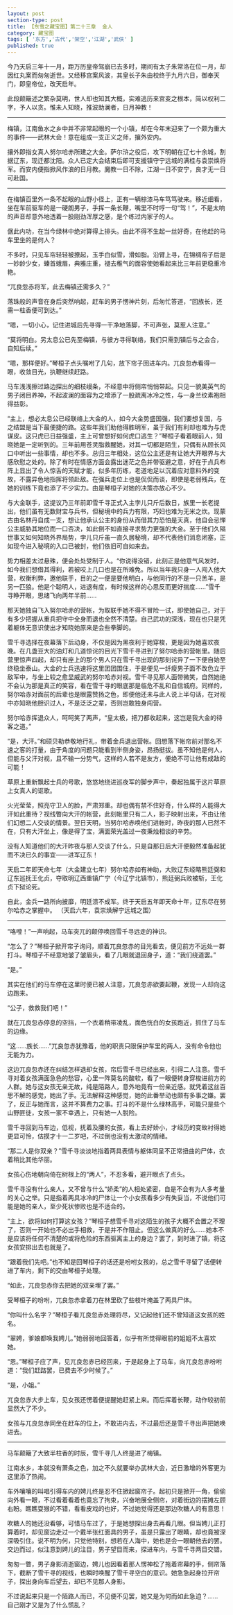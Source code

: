 ```yaml
---
layout: post
section-type: post
title: 【东雪之藏宝图】第二十三章  金人
category: 藏宝图
tags: [ '东方','古代','架空','江湖','武侠' ]
published: true
---
```

今乃天启三年十一月，距万历皇帝驾崩已去多时，期间有太子朱常洛在位一月，却因红丸案而匆匆逝世。又经移宫案风波，其皇长子朱由校终于九月六日，御奉天门，即皇帝位，改天启年。 

此段颠簸述之繁杂莫明，世人却也知其大概，实难逃历来宫变之根本，简以权利二字，予人以贪。惟未人知晓，推波助澜者，日月神教！

****

梅镇，江南鱼水之乡中并不非常起眼的一个小镇，却在今年末迎来了一个颇为重大的事件——武林大会！意在组成一支正义之师，攘外安内。 

攘外即指女真人努尔哈赤所建之大金。萨尔浒之役后，攻下明朝在辽七十余城，割据辽东，现迁都沈阳。众人已定大会结束后即可支援镇守宁远城的满桂与袁崇焕将军。而安内便指掀风作浪的日月教。魔教一日不除，江湖一日不安宁，良才无一日可赴国。

*****

在梅镇百里外一条不起眼的山野小径上，正有一辆棕漆马车笃笃驶来。移近细看，坐在车前驱车的是一硬朗男子，手挥一条长鞭，嘴里不时哼一句“驾！”，不是太响的声音却意外地透着一股刚劲浑厚之感，是个练过内家子的人。

倨此内功，在当今绿林中绝对算得上排头。由此不得不生起一丝好奇，在他赶的马车里坐的是何人？

不多时，只见车帘轻轻被撩起，玉手白似雪，滑如脂。沿臂上寻，在锦绸帘子后是一妙龄少女，螓首蛾眉，典雅庄重，褪去稚气的面容使她看起来比三年前更稳重冷艳。

“兀良忽赤将军，此去梅镇还需多久？”

落珠般的声音在身后突然响起，赶车的男子愣神片刻，后匆忙答道，“回族长，还需一柱香便可到达。”

“嗯，一切小心，记住进城后先寻得一干净地落脚，不可声张，莫惹人注意。”

“莫将明白。另太息公已先至梅镇，与彼方寻得联络，我们只需到镇后与之会合，自知后续。”

“嗯，那样便好。”琴桓子点头嘱咐了几句，放下帘子回进车内。兀良忽赤看得一眼，收敛目光，执鞭继续赶路。

马车浅浅擦过路边探出的细枝缦条，不经意中将侧帘悄悄带起。只见一貌美英气的男子闭目养神，不起波澜的面容为之增添了一股疏离冰冷之性，与一身兰纹素袍相得益彰。

“主上，想必太息公已经联络上大金的人，如今大金势盛国强，我们要想复国，与之结盟是当下最便捷的路。这些年我们助他得胜明军，虽于我们有利却也难为与虎谋皮。这只虎已日益强盛，主上可曾想好如何虎口逃生？”琴桓子看着眼前人，知晓她是一定听到的。三年前用苍灵脂救醒她，对其一切都是陌生，只偶有从顾长风口中听出一些事情，却也不多。总归三年相处，这位公主还是有让她大开眼界与大感欣慰之处的。除了有时在情感方面会露出迷茫之色并带驱避之意，好在于点兵布阵上显出了令人惊舌的天赋才能，似多年历练，老道地足以沉着应对意料外的变故，不露异色地指挥将领赴敌。在强兵走位上也是侃侃而谈，即使是老弱残兵，在她的训练下竟也添了不少实力。由是琴桓子对她的决策亦放心不少。

与大金联手，这提议乃三年前即雪千寻正式入主孛儿只斤后数日，族里一长老提出，他们虽有无数财宝与兵书，但秘境中的兵力有限，巧妇也难为无米之炊。现蒙古由名林丹自成一支，想让他承认公主的身份从而借其力恐怕是天真，他自会忌惮公主威胁其地位而一口否决，如此倒不如直接寻求势力更强的大金。至于他们久隔世事又如何知晓外界局势，孛儿只斤虽一直久居秘境，却不代表他们消息闭塞，正如现今进入秘境的入口已被封，他们依旧可自如来去。

势力相差太过悬殊，便会处处受制于人。“你说得没错，此刻正是他意气风发时，如今我们想借其得利，若被咬上几口也是在所难免。所以当年我只身一人闯入他大营，权衡利弊，邀他联手，目的之一便是要他明白，与他同行的不是一只羔羊，是另一匹狼。他是个聪明人，进退有度，有时候这样的心思反而更好揣度……”雪千寻睁开眼，思绪飞向两年半前……

那天她独自飞入努尔哈赤的营帐，为取联手她不得不冒险一试，即使她自己，对于有多少把握从重兵把守中全身而退也全然不清楚。自己武功的深浅，现在也只是凭着躯体无意识使出才知晓她原来是会些拳脚的。

雪千寻选择在夜幕落下后动身，不仅是因为黑夜利于她穿梭，更是因为她喜欢夜晚。在几盏豆大的油灯和几道惊诧的目光下雪千寻进到了努尔哈赤的营帐里。随后营里惊声四起，却只有座上的那个男人只在雪千寻出现的那刻诧异了一下便自始至终稳坐泰山。大金的士兵迅速将这里团团围住，于是便见一纤瘦男子面不改色立于敌军中，与坐上较之愈显威武的努尔哈赤对视。雪千寻见那人面带微笑，自然她绝不会认为那是真正的笑容，看在雪千寻的眼底那是临危不乱和自信城府。同样的，努尔哈赤对面前的后辈也是眼露赞扬之色，即便他还未与此人说上半句话，在对视中亦知晓他胆识过人，不是泛泛之辈，否则岂敢独身闯营。

努尔哈赤挥退众人，呵呵笑了两声，“皇太极，把刀都收起来，这岂是我大金的待客之道。”

“是，大汗。”和硕贝勒恭敬地行礼，带着金兵退出营帐。回想落下帐帘前对那名不速之客的打量，由于角度的问题只能看到半侧身姿，昂扬挺拔。虽不知他是何人，但能与父汗对视，且不输一分势气，这样的人若不是友方，便绝不可让他有成敌的可能！

草原上重新飘起士兵的号歌，悠悠地绕进巡夜军的脚步声中，奏起独属于这片草原上女真人的讴歌。

火光莹莹，照亮守卫人的脸，严肃郑重。却也偶有禁不住好奇，什么样的人能得大汗如此重待？视线瞥向大汗的帐营，此刻帐里只有二人，影子映射出来，不由让他们幻想二人交谈的情景。翌日天明，当努尔哈赤唤他们进帐时，昨夜的那人已然不在，只有大汗坐上，像是得了宝，满面荣光盖过一夜秉烛相谈的辛劳。

没有人知道他们的大汗昨夜与那人交谈了什么，只是自那日后大汗便毅然准备起犹而不决已久的事宜——进军辽东！

天启二年即天命七年（大金建立七年）努尔哈赤如有神助，大败辽东经略熊廷弼和辽东巡抚王化贞，夺取明辽西重镇广宁（今辽宁北镇市），熊廷弼兵败被斩，王化贞下狱论死。

自此，金兵一路所向披靡，明廷溃不成军。终于天启五年即天命十年，辽东尽在努尔哈赤之掌握中。
（天启六年，袁崇焕解宁远城之围）
****
“咯噔！”一声响起，马车突兀的颠停唤回雪千寻远走的神识。

“怎么了？”琴桓子掀开帘子询问，顺着兀良忽赤的目光看去，便见前方不远处一群打斗。琴桓子不经意地皱了皱眉头，看了几眼就退回身子，道：“我们绕道罢。”

“是。”

其实在他们的马车停在这里时便已被人注意，兀良忽赤欲要起鞭，发现一人却向这边跑来。

“公子，救救我们吧！”

就在兀良忽赤停息的空挡，一个衣着稍带凌乱，面色恍白的女孩跑近，抓住了马车的边缘。

“这……族长……”兀良忽赤犹豫着，他的职责只限保护车里的两人，没有命令他也无能为力。

这边兀良忽赤还在纠结怎样退却女孩，帘后雪千寻已经出来，引得二人注意。雪千寻对着女孩满面急色的愁容，心里一阵莫名的酸软，看了一眼便转身穿梭进前方的人群。她与这女孩无亲无故，纯是陌路人，意外地竟有一份亲近感。就凭着这丝百思不解的感觉，她出了手。无法解释这种感觉，她的此番举动也颇有多事之嫌。罢了，反正与她而言，这并不算费力之事。打斗的不是什么绿林高手，可能只是些个山野匪徒，女孩一家不幸遇上，只有她一人脱险。

雪千寻回到马车边，低视，抚着及腰的女孩，看上去好娇小，才经历的变故衬得她更显可怜，估摸才十一二岁吧，不过倒也没有太激动的情绪。

“那二人是你双亲？”雪千寻淡淡地指着两具表情与躯体同呈不正常扭曲的尸体，衣着稍比其他华丽。

女孩心伤地朝向倚在树根上的“两人”，不忍多看，避开眼点了点头。

雪千寻没有什么亲人，又不曾与什么“娇柔”的人相处紧密，自是不会有为人多考量的关心之举。只是指着两具冰冷的尸体让一个小女孩看多少有失妥当，不说他们可能是她的亲人，至少死状惨败也是不适合的。

“主上，欲将如何打算这女孩？”琴桓子想雪千寻对这陌生的孩子大概不会置之不理了，否则一开始也不必出手相救，于是并不作阻止。但这么做真的好么……她本不是应该将任何不清楚的或将危险的东西驱离主上的身边？罢了，到时进了镇，将这女孩安排出去也就是了。

“跟着我们先吧。”也不知是回琴桓子的话还是吩咐女孩的，总之雪千寻留了话便转进了车内，剩下的交由琴桓子处理。

“如此，兀良忽赤你去把她的双亲埋了罢。”

受琴桓子的吩咐，兀良忽赤拿着刀在林里砍了些枝叶掩盖了两具尸体。

“你叫什么名字？”琴桓子看兀良忽赤处理将尽，又记起他们还不曾知道这女孩的姓名。

“翠娉，爹娘都唤我娉儿。”她弱弱地回答着，似乎有所觉得眼前的姐姐不太喜欢她。

“恩。”琴桓子应了声，见兀良忽赤已经回来，于是起身上了马车，向兀良忽赤吩咐道：“我们赶路罢，已费去不少时候了。”

“是，小姐。”

兀良忽赤大步上车，见女孩还愣着便提醒她赶紧上来。而后挥着长鞭，动作较初前显然大了不少。

女孩与兀良忽赤同坐在赶车的位上，不敢进内去，不过最后还是雪千寻出声把她唤进去。

***
马车颠簸了大致半柱香的时辰，雪千寻几人终是进了梅镇。

江南水乡，本就没有萧条之色，加之不久就要举办武林大会，近日激增的外客更为这里添了热闹。

车外嚷嚷的叫唱引得车内的娉儿终是忍不住掀起窗帘子。起初只是掀开一角，偷偷向外看一眼，不过看着看着也竟忘了拘束，兴奋地展全侧帘，对着街边的摆摊左顾右盼。瞧瞧耍猴的不错，看看皮戏的也好，不过她觉得还是那边吹糖人的有意思！

吹糖人的她还没看够，可惜马车过了，于是她想探出身去再看几眼。但当娉儿正打算着时，却见窗边走过一个戴半张红面具的男子，虽是只露出了眼睛，却也竟被深深吸引住。说不明为何，只觉他特别，想若在人海中，她也是会一眼朝他去的罢。交边而过，似注意到娉儿的注目，男子望目而来，探进车内，与雪千寻两目交错。

匆匆一瞥，男子身影消逝窗边，娉儿也因看着那人愣神松了拖着帘幕的手，侧帘落下，截断了雪千寻的视线，也瞬时唤醒了雪千寻空白的意识。她急急起身拉开帘子，探出身向车后望去，却已不见那人身影。

不过说起来只是一个陌路人而已，不见便不见罢，她又是为何而如此急迫？…… 自己刚才又是为了什么慌乱？

